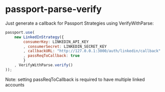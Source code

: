 passport-parse-verify
=====================
Just generate a callback for Passport Strategies using VerifyWithParse:
```javascript
passport.use(
	new LinkedInStrategy({
		consumerKey: LINKEDIN_API_KEY
		, consumerSecret: LINKEDIN_SECRET_KEY
		, callbackURL: "http://127.0.0.1:3000/auth/linkedin/callback"
		, passReqToCallback: true
		}
	, VerifyWithParse.verify()
));
```
Note: setting passReqToCallback is required to have multiple linked accounts